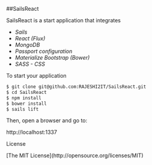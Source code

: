 ##SailsReact

<dl class="dl-horizontal">
<dt>SailsReact is a start application that integrates</dt>
</dl>

* *Sails*
* *React (Flux)*
* *MongoDB*
* *Passport configuration*
* *Materialize Bootstrap (Bower)*
* *SASS - CSS*

To start your application

```bash
$ git clone git@github.com:RAJESHI2IT/SailsReact.git
$ cd SailsReact
$ npm install
$ bower install
$ sails lift
```

Then, open a browser and go to: <dl class="dl-horizontal"><dt>http://localhost:1337</dt></dl>

<dl class="dl-horizontal">
<dt>License</dt>
</dl>
[The MIT License](http://opensource.org/licenses/MIT)